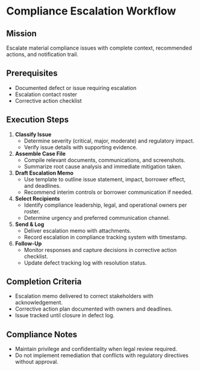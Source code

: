 <!-- Powered by BMAD™ Core -->

# Compliance Escalation Workflow

## Mission

Escalate material compliance issues with complete context, recommended actions, and notification trail.

## Prerequisites

- Documented defect or issue requiring escalation
- Escalation contact roster
- Corrective action checklist

## Execution Steps

1. **Classify Issue**
   - Determine severity (critical, major, moderate) and regulatory impact.
   - Verify issue details with supporting evidence.
2. **Assemble Case File**
   - Compile relevant documents, communications, and screenshots.
   - Summarize root cause analysis and immediate mitigation taken.
3. **Draft Escalation Memo**
   - Use template to outline issue statement, impact, borrower effect, and deadlines.
   - Recommend interim controls or borrower communication if needed.
4. **Select Recipients**
   - Identify compliance leadership, legal, and operational owners per roster.
   - Determine urgency and preferred communication channel.
5. **Send & Log**
   - Deliver escalation memo with attachments.
   - Record escalation in compliance tracking system with timestamp.
6. **Follow-Up**
   - Monitor responses and capture decisions in corrective action checklist.
   - Update defect tracking log with resolution status.

## Completion Criteria

- Escalation memo delivered to correct stakeholders with acknowledgement.
- Corrective action plan documented with owners and deadlines.
- Issue tracked until closure in defect log.

## Compliance Notes

- Maintain privilege and confidentiality when legal review required.
- Do not implement remediation that conflicts with regulatory directives without approval.
